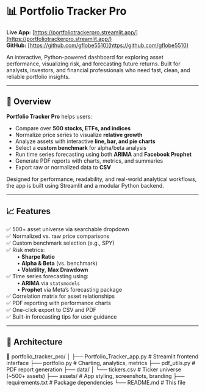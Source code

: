 # 📊 Portfolio Tracker Pro  
**Live App:** [https://portfoliotrackerpro.streamlit.app/](https://portfoliotrackerpro.streamlit.app/)  
**GitHub:** [https://github.com/gflobe5510](https://github.com/gflobe5510)

An interactive, Python-powered dashboard for exploring asset performance, visualizing risk, and forecasting future returns. Built for analysts, investors, and financial professionals who need fast, clean, and reliable portfolio insights.

---

## 🔎 Overview

**Portfolio Tracker Pro** helps users:

- Compare over **500 stocks, ETFs, and indices**
- Normalize price series to visualize **relative growth**
- Analyze assets with interactive **line, bar, and pie charts**
- Select a **custom benchmark** for alpha/beta analysis
- Run time series forecasting using both **ARIMA** and **Facebook Prophet**
- Generate PDF reports with charts, metrics, and summaries
- Export raw or normalized data to **CSV**

Designed for performance, readability, and real-world analytical workflows, the app is built using Streamlit and a modular Python backend.

---

## 📈 Features

✅ 500+ asset universe via searchable dropdown  
✅ Normalized vs. raw price comparisons  
✅ Custom benchmark selection (e.g., SPY)  
✅ Risk metrics:  
  • **Sharpe Ratio**  
  • **Alpha & Beta** (vs. benchmark)  
  • **Volatility**, **Max Drawdown**  
✅ Time series forecasting using:  
  • **ARIMA** via `statsmodels`  
  • **Prophet** via Meta’s forecasting package  
✅ Correlation matrix for asset relationships  
✅ PDF reporting with performance charts  
✅ One-click export to CSV and PDF  
✅ Built-in forecasting tips for user guidance

---

## 🧱 Architecture

📁 portfolio_tracker_pro/ │ ├── Portfolio_Tracker_app.py # Streamlit frontend interface ├── portfolio.py # Charting, analytics, metrics ├── pdf_utils.py # PDF report generation ├── data/ │ └── tickers.csv # Ticker universe (~500+ assets) ├── assets/ # App styling, screenshots, branding ├── requirements.txt # Package dependencies └── README.md # This file




